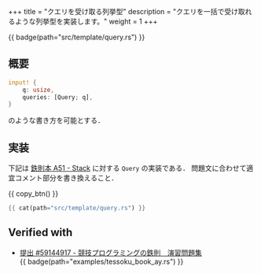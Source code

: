 +++
title = "クエリを受け取る列挙型"
description = "クエリを一括で受け取れるような列挙型を実装します。"
weight = 1
+++

{{ badge(path="src/template/query.rs") }}

## 概要
```rs
input! {
    q: usize,
    queries: [Query; q],
}
```
のような書き方を可能とする．

## 実装
下記は [鉄則本 A51 - Stack](https://atcoder.jp/contests/tessoku-book/tasks/tessoku_book_ay) に対する `Query` の実装である．
問題文に合わせて適宜コメント部分を書き換えること．

{{ copy_btn() }}
```rs
{{ cat(path="src/template/query.rs") }}
```

## Verified with
- [提出 #59144917 - 競技プログラミングの鉄則　演習問題集](https://atcoder.jp/contests/tessoku-book/submissions/59144917)<br>{{ badge(path="examples/tessoku_book_ay.rs") }}
